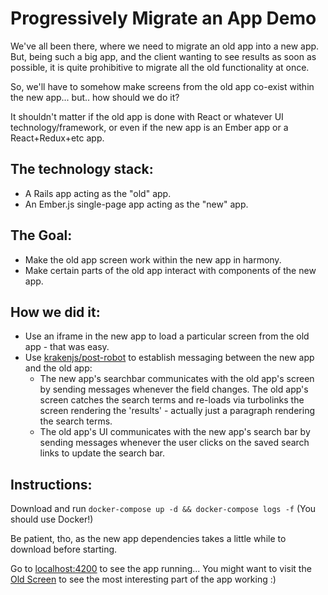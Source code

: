 # Progressively Migrate an App Demo

We've all been there, where we need to migrate an old app into a new app. But, being such a big app,
and the client wanting to see results as soon as possible, it is quite prohibitive to migrate all
the old functionality at once.

So, we'll have to somehow make screens from the old app co-exist within the new app... but.. how
should we do it?

It shouldn't matter if the old app is done with React or whatever UI technology/framework, or even
if the new app is an Ember app or a React+Redux+etc app.


## The technology stack:

* A Rails app acting as the "old" app.
* An Ember.js single-page app acting as the "new" app.


## The Goal:

* Make the old app screen work within the new app in harmony.
* Make certain parts of the old app interact with components of the new app.

## How we did it:

* Use an iframe in the new app to load a particular screen from the old app - that was easy.
* Use [krakenjs/post-robot](https://github.com/krakenjs/post-robot) to establish messaging between
the new app and the old app:
  * The new app's searchbar communicates with the old app's screen by sending messages whenever the
    field changes. The old app's screen catches the search terms and re-loads via turbolinks the screen
    rendering the 'results' - actually just a paragraph rendering the search terms.
  * The old app's UI communicates with the new app's search bar by sending messages whenever the
    user clicks on the saved search links to update the search bar.

## Instructions:

Download and run `docker-compose up -d && docker-compose logs -f` (You should use Docker!)

Be patient, tho, as the new app dependencies takes a little while to download before starting.

Go to [localhost:4200](http://localhost:4200) to see the app running... You might want to visit the
[Old Screen](http://localhost:4200/old-screen) to see the most interesting part of the app working :)
